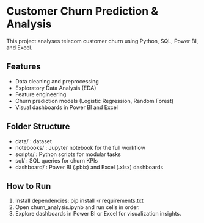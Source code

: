 # Customer Churn Prediction & Analysis

This project analyses telecom customer churn using Python, SQL, Power BI, and Excel.

## Features
- Data cleaning and preprocessing
- Exploratory Data Analysis (EDA)
- Feature engineering
- Churn prediction models (Logistic Regression, Random Forest)
- Visual dashboards in Power BI and Excel

## Folder Structure
- data/ : dataset
- notebooks/ : Jupyter notebook for the full workflow
- scripts/ : Python scripts for modular tasks
- sql/ : SQL queries for churn KPIs
- dashboard/ : Power BI (.pbix) and Excel (.xlsx) dashboards

## How to Run
1. Install dependencies:
   pip install -r requirements.txt
2. Open churn_analysis.ipynb and run cells in order.
3. Explore dashboards in Power BI or Excel for visualization insights.

